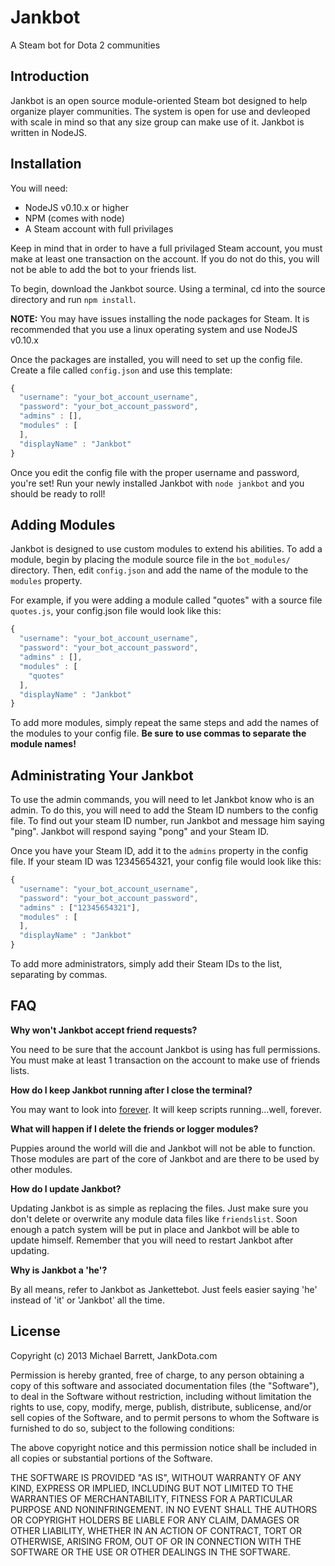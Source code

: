 # Jankbot
A Steam bot for Dota 2 communities

## Introduction
Jankbot is an open source module-oriented Steam bot designed to help organize
player communities. The system is open for use and devleoped with scale in mind
so that any size group can make use of it. Jankbot is written in NodeJS.

## Installation
You will need:
* NodeJS v0.10.x or higher
* NPM (comes with node)
* A Steam account with full privilages

Keep in mind that in order to have a full privilaged Steam account, you must
make at least one transaction on the account. If you do not do this, you will
not be able to add the bot to your friends list.

To begin, download the Jankbot source. Using a terminal, cd into the source
directory and run `npm install`.

**NOTE:** You may have issues installing the node packages for Steam. It is
recommended that you use a linux operating system and use NodeJS v0.10.x

Once the packages are installed, you will need to set up the config file.
Create a file called `config.json` and use this template:

```javascript
{
  "username": "your_bot_account_username",
  "password": "your_bot_account_password",
  "admins" : [],
  "modules" : [
  ],
  "displayName" : "Jankbot"
}
```

Once you edit the config file with the proper username and password, you're set!
Run your newly installed Jankbot with `node jankbot` and you should be ready to
roll!

## Adding Modules
Jankbot is designed to use custom modules to extend his abilities. To add a
module, begin by placing the module source file in the `bot_modules/` directory.
Then, edit `config.json` and add the name of the module to the `modules`
property.

For example, if you were adding a module called "quotes" with a source file
`quotes.js`, your config.json file would look like this:

```javascript
{
  "username": "your_bot_account_username",
  "password": "your_bot_account_password",
  "admins" : [],
  "modules" : [
    "quotes"
  ],
  "displayName" : "Jankbot"
}
```

To add more modules, simply repeat the same steps and add the names of the
modules to your config file. **Be sure to use commas to separate the module
names!**

## Administrating Your Jankbot
To use the admin commands, you will need to let Jankbot know who is an admin. To
do this, you will need to add the Steam ID numbers to the config file. To find
out your steam ID number, run Jankbot and message him saying "ping". Jankbot
will respond saying "pong" and your Steam ID.

Once you have your Steam ID, add it to the `admins` property in the config file.
If your steam ID was 12345654321, your config file would look like this:

```javascript
{
  "username": "your_bot_account_username",
  "password": "your_bot_account_password",
  "admins" : ["12345654321"],
  "modules" : [
  ],
  "displayName" : "Jankbot"
}
```

To add more administrators, simply add their Steam IDs to the list, separating
by commas.

## FAQ
**Why won't Jankbot accept friend requests?**

You need to be sure that the account Jankbot is using has full permissions. You
must make at least 1 transaction on the account to make use of friends lists.

**How do I keep Jankbot running after I close the terminal?**

You may want to look into [forever](https://github.com/nodejitsu/forever). It
will keep scripts running...well, forever.

**What will happen if I delete the friends or logger modules?**

Puppies around the world will die and Jankbot will not be able to function.
Those modules are part of the core of Jankbot and are there to be used by other
modules.

**How do I update Jankbot?**

Updating Jankbot is as simple as replacing the files. Just make sure you don't
delete or overwrite any module data files like `friendslist`. Soon enough a
patch system will be put in place and Jankbot will be able to update himself.
Remember that you will need to restart Jankbot after updating.

**Why is Jankbot a 'he'?**

By all means, refer to Jankbot as Jankettebot. Just feels easier saying 'he'
instead of 'it' or 'Jankbot' all the time.

## License
Copyright (c) 2013 Michael Barrett, JankDota.com

Permission is hereby granted, free of charge, to any person obtaining a copy of this software and associated documentation files (the "Software"), to deal in the Software without restriction, including without limitation the rights to use, copy, modify, merge, publish, distribute, sublicense, and/or sell copies of the Software, and to permit persons to whom the Software is furnished to do so, subject to the following conditions:

The above copyright notice and this permission notice shall be included in all copies or substantial portions of the Software.

THE SOFTWARE IS PROVIDED "AS IS", WITHOUT WARRANTY OF ANY KIND, EXPRESS OR IMPLIED, INCLUDING BUT NOT LIMITED TO THE WARRANTIES OF MERCHANTABILITY, FITNESS FOR A PARTICULAR PURPOSE AND NONINFRINGEMENT. IN NO EVENT SHALL THE AUTHORS OR COPYRIGHT HOLDERS BE LIABLE FOR ANY CLAIM, DAMAGES OR OTHER LIABILITY, WHETHER IN AN ACTION OF CONTRACT, TORT OR OTHERWISE, ARISING FROM, OUT OF OR IN CONNECTION WITH THE SOFTWARE OR THE USE OR OTHER DEALINGS IN THE SOFTWARE.
